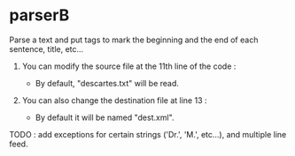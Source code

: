 # parserB

Parse a text and put tags to mark the beginning and the end of each sentence, title, etc...


1. You can modify the source file at the 11th line of the code :
	- By default, "descartes.txt" will be read. 

2. You can also change the destination file at line 13 :
	- By default it will be named "dest.xml".



TODO : add exceptions for certain strings ('Dr.', 'M.', etc...), and multiple line feed.
